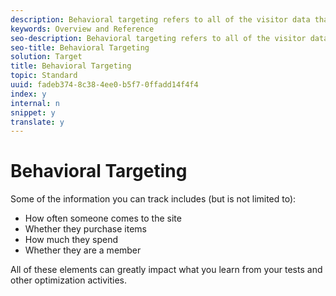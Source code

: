 ```yaml
---
description: Behavioral targeting refers to all of the visitor data that can be stored and used to segment your population and target different content to different people based on their visitor profile
keywords: Overview and Reference
seo-description: Behavioral targeting refers to all of the visitor data that can be stored and used to segment your population and target different content to different people based on their visitor profile
seo-title: Behavioral Targeting
solution: Target
title: Behavioral Targeting
topic: Standard
uuid: fadeb374-8c38-4ee0-b5f7-0ffadd14f4f4
index: y
internal: n
snippet: y
translate: y
---
```


# Behavioral Targeting

Some of the information you can track includes (but is not limited to):

* How often someone comes to the site
* Whether they purchase items
* How much they spend
* Whether they are a member

All of these elements can greatly impact what you learn from your tests and other optimization activities.
